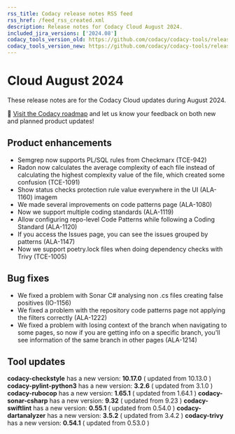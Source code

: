 ```yaml
---
rss_title: Codacy release notes RSS feed
rss_href: /feed_rss_created.xml
description: Release notes for Codacy Cloud August 2024.
included_jira_versions: ['2024.08']
codacy_tools_version_old: https://github.com/codacy/codacy-tools/releases/tag/7.22.33
codacy_tools_version_new: https://github.com/codacy/codacy-tools/releases/tag/7.22.74
---
```


# Cloud August 2024

These release notes are for the Codacy Cloud updates during August 2024.

📢 [Visit the Codacy roadmap](https://roadmap.codacy.com) and <span class="skip-vale">let us know</span> your feedback on both new and planned product updates!

## Product enhancements
- Semgrep now supports PL/SQL rules from Checkmarx (TCE-942)
- Radon now calculates the average complexity of each file instead of calculating the highest complexity value of the file, which created some confusion (TCE-1091)
- Show status checks protection rule value everywhere in the UI (ALA-1160) imagem
- We made several improvements on code patterns page (ALA-1080)
- Now we support multiple coding standards (ALA-1119)
- Allow configuring repo-level Code Patterns while following a Coding Standard (ALA-1120)
- If you access the Issues page, you can see the issues grouped by patterns (ALA-1147)
- Now we support poetry.lock files when doing dependency checks with Trivy (TCE-1005)

## Bug fixes
- We fixed a problem with Sonar C# analysing non .cs files creating false positives (IO-1156)
- We fixed a problem with the repository code patterns page not applying the filters correctly (ALA-1222)
- We fixed a problem with losing context of the branch when navigating to some pages, so now if you are getting info on a specific branch, you'll see information of the same branch in other pages (ALA-1214)

## Tool updates
**codacy-checkstyle** has a new version: **10.17.0** ( updated from 10.13.0 )
**codacy-pylint-python3** has a new version: **3.2.6** ( updated from 3.1.0 )
**codacy-rubocop** has a new version: **1.65.1** ( updated from 1.64.1 )
**codacy-sonar-csharp** has a new version: **9.32** ( updated from 9.23 )
**codacy-swiftlint** has a new version: **0.55.1** ( updated from 0.54.0 )
**codacy-dartanalyzer** has a new version: **3.5.2** ( updated from 3.4.2 )
**codacy-trivy** has a new version: **0.54.1** ( updated from 0.53.0 )